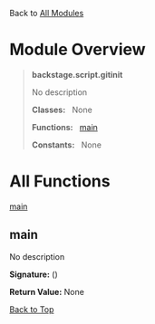 Back to [All Modules](https://github.com/pyrustic/backstage/blob/master/docs/modules/README.md#readme)

# Module Overview

> **backstage.script.gitinit**
> 
> No description
>
> **Classes:** &nbsp; None
>
> **Functions:** &nbsp; [main](#main)
>
> **Constants:** &nbsp; None

# All Functions
[main](#main)

## main
No description



**Signature:** ()



**Return Value:** None

[Back to Top](#module-overview)


